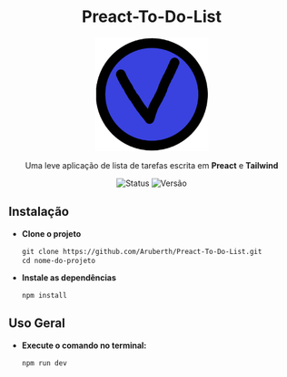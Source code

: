 <h1 align="center">Preact-To-Do-List</h1>
<p align="center">
<img src="public/logo.webp" alt="Tela do Projeto" width="200"/>
</p>
<p align="center">Uma leve aplicação de lista de tarefas escrita em <b>Preact</b> e <b>Tailwind</b></p>
<div align="center"> <img src="https://img.shields.io/badge/Status-Em%20Desenvolvimento-yellow" alt="Status"> <img src="https://img.shields.io/badge/Version-1.0.0-blue" alt="Versão"></div>


## Instalação
- **Clone o projeto**
  ```
  git clone https://github.com/Aruberth/Preact-To-Do-List.git
  cd nome-do-projeto
  ```
- **Instale as dependências**
  ```
  npm install
  ```
## Uso Geral
- **Execute o comando no terminal:**
  ```
  npm run dev
  ```
  
